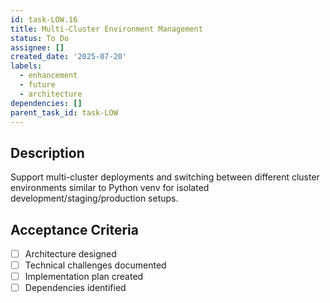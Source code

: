 ```yaml
---
id: task-LOW.16
title: Multi-Cluster Environment Management
status: To Do
assignee: []
created_date: '2025-07-20'
labels:
  - enhancement
  - future
  - architecture
dependencies: []
parent_task_id: task-LOW
---
```


## Description

Support multi-cluster deployments and switching between different cluster environments similar to Python venv for isolated development/staging/production setups.

## Acceptance Criteria

- [ ] Architecture designed
- [ ] Technical challenges documented
- [ ] Implementation plan created
- [ ] Dependencies identified
